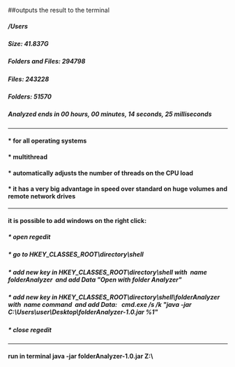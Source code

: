 ##outputs the result to the terminal
#####  /Users  
#####  Size: 41.837G  
#####  Folders and Files: 294798  
#####  Files: 243228  
#####  Folders: 51570  
#####  Analyzed ends in 00 hours, 00 minutes, 14 seconds, 25 milliseconds  
***


#### * for all operating systems
#### * multithread 
#### * automatically adjusts the number of threads on the CPU load
#### * it has a very big advantage in speed over standard on huge volumes and remote network drives
***



#### it is possible to add windows on the right click: 
##### * open regedit
##### * go to HKEY_CLASSES_ROOT\directory\shell
##### * add new key in HKEY_CLASSES_ROOT\directory\shell with  name folderAnalyzer  and add Data "Open with folder Analyzer"
##### * add new key in HKEY_CLASSES_ROOT\directory\shell\folderAnalyzer with  name command  and add Data:   cmd.exe /s /k "java -jar C:\Users\user\Desktop\folderAnalyzer-1.0.jar %1"
##### * close regedit
***
 
 
#### run in terminal java -jar folderAnalyzer-1.0.jar Z:\





